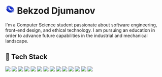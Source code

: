 # <img src="tube.png" height="30"> Bekzod Djumanov

I'm a Computer Science student passionate about software engineering, front-end design, and ethical technology. I am pursuing an education in order to advance future capabilities in the industrial and mechanical landscape.

## 🧠 Tech Stack
<img src="https://img.shields.io/badge/-Python-3776AB?style=flat&logo=python&logoColor=white" height="30">
<img src="https://img.shields.io/badge/Java-007396?style=for-the-badge&logo=openjdk&logoColor=white" height="30">
<img src="https://img.shields.io/badge/C++-00599C?style=for-the-badge&logo=c%2B%2B&logoColor=white" height="30">
<img src="https://img.shields.io/badge/SQL-003B57?style=for-the-badge&logo=postgresql&logoColor=white" height="30" />
<img src="https://img.shields.io/badge/GSAP-88CE02?style=for-the-badge&logo=greensock&logoColor=black" height="30" />
<img src="https://img.shields.io/badge/Framer_Motion-0055FF?style=for-the-badge&logo=framer&logoColor=white" height="30" />
<img src="https://img.shields.io/badge/-JavaScript-F7DF1E?style=flat&logo=javascript&logoColor=black" height="30" />
<img src="https://img.shields.io/badge/-React-20232A?style=flat&logo=react" height="30" />
<img src="https://img.shields.io/badge/-HTML5-E34F26?style=flat&logo=html5&logoColor=white" height="30" />
<img src="https://img.shields.io/badge/-CSS3-1572B6?style=flat&logo=css3" height="30" />
<img src="https://img.shields.io/badge/-Java-007396?style=flat&logo=java" height="30" />
<img src="https://img.shields.io/badge/-Git-F05032?style=flat&logo=git&logoColor=white" height="30" />
<img src="https://img.shields.io/badge/Spline-8E75B2?style=for-the-badge&logoColor=white" height="30" />
<img src="https://img.shields.io/badge/Figma-F24E1E?style=for-the-badge&logo=figma&logoColor=white" height="30" />

